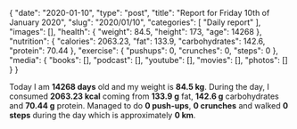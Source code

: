 {
    "date": "2020-01-10",
    "type": "post",
    "title": "Report for Friday 10th of January 2020",
    "slug": "2020\/01\/10",
    "categories": [
        "Daily report"
    ],
    "images": [],
    "health": {
        "weight": 84.5,
        "height": 173,
        "age": 14268
    },
    "nutrition": {
        "calories": 2063.23,
        "fat": 133.9,
        "carbohydrates": 142.6,
        "protein": 70.44
    },
    "exercise": {
        "pushups": 0,
        "crunches": 0,
        "steps": 0
    },
    "media": {
        "books": [],
        "podcast": [],
        "youtube": [],
        "movies": [],
        "photos": []
    }
}

Today I am <strong>14268 days</strong> old and my weight is <strong>84.5 kg</strong>. During the day, I consumed <strong>2063.23 kcal</strong> coming from <strong>133.9 g</strong> fat, <strong>142.6 g</strong> carbohydrates and <strong>70.44 g</strong> protein. Managed to do <strong>0 push-ups</strong>, <strong>0 crunches</strong> and walked <strong>0 steps</strong> during the day which is approximately <strong>0 km</strong>.